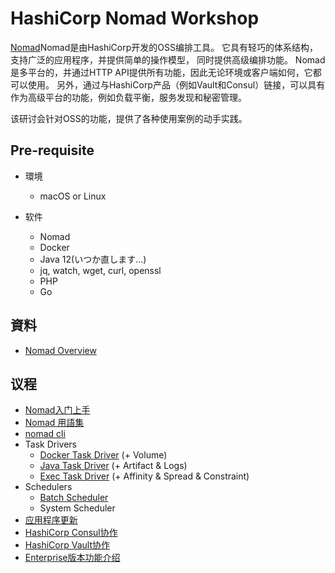 # HashiCorp Nomad Workshop

[Nomad](https://www.nomadproject.io/)Nomad是由HashiCorp开发的OSS编排工具。 它具有轻巧的体系结构，支持广泛的应用程序，并提供简单的操作模型，
同时提供高级编排功能。 Nomad是多平台的，并通过HTTP API提供所有功能，因此无论环境或客户端如何，它都可以使用。 
另外，通过与HashiCorp产品（例如Vault和Consul）链接，可以具有作为高级平台的功能，例如负载平衡，服务发现和秘密管理。

该研讨会针对OSS的功能，提供了各种使用案例的动手实践。

## Pre-requisite

* 環境
	* macOS or Linux

* 软件
	* Nomad
	* Docker
	* Java 12(いつか直します...)
	* jq, watch, wget, curl, openssl
	* PHP
	* Go

## 資料

* [Nomad Overview](https://docs.google.com/presentation/d/1NtORrEVI0kovBeQSgmsYbs1InnEnRqv9uke8F_HzP-U/edit?usp=sharing)

## 议程
* [Nomad入门上手](contents/hello_nomad.md)
* [Nomad 用語集](contents/words.md)
* [nomad cli](contents/cli.md)
* Task Drivers
	* [Docker Task Driver](contents/docker.md) (+ Volume)
	* [Java Task Driver](contents/java.md) (+ Artifact & Logs)
	* [Exec Task Driver](contents/exec.md) (+ Affinity & Spread & Constraint)
* Schedulers
	* [Batch Scheduler](contents/batch.md)
	* System Scheduler
* [应用程序更新](contents/app_update.md)
* [HashiCorp Consul协作](contents/nomad-consul.md)
* [HashiCorp Vault协作](contents/nomad-vault.md)
* [Enterprise版本功能介绍](https://docs.google.com/presentation/d/1pNWXiETt9t5gOQY3dsvuQJJc0adzW9SEq6U73UhZIVI/edit?usp=sharing)

